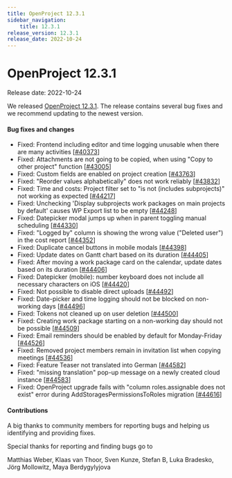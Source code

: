 ```yaml
---
title: OpenProject 12.3.1
sidebar_navigation:
    title: 12.3.1
release_version: 12.3.1
release_date: 2022-10-24
---
```


# OpenProject 12.3.1

Release date: 2022-10-24

We released [OpenProject 12.3.1](https://community.openproject.com/versions/1605).
The release contains several bug fixes and we recommend updating to the newest version.

<!--more-->
#### Bug fixes and changes

- Fixed: Frontend including editor and time logging unusable when there are many activities \[[#40373](https://community.openproject.com/wp/40373)\]
- Fixed: Attachments are not going to be copied, when using "Copy to other project" function \[[#43005](https://community.openproject.com/wp/43005)\]
- Fixed: Custom fields are enabled on project creation \[[#43763](https://community.openproject.com/wp/43763)\]
- Fixed: "Reorder values alphabetically" does not work reliably \[[#43832](https://community.openproject.com/wp/43832)\]
- Fixed: Time and costs: Project filter set to "is not (includes subprojects)" not working as expected \[[#44217](https://community.openproject.com/wp/44217)\]
- Fixed: Unchecking 'Display subprojects work packages on main projects by default' causes WP Export list to be empty \[[#44248](https://community.openproject.com/wp/44248)\]
- Fixed: Datepicker modal jumps up when in parent toggling manual scheduling \[[#44330](https://community.openproject.com/wp/44330)\]
- Fixed: "Logged by" column is showing the wrong value ("Deleted user") in the cost report \[[#44352](https://community.openproject.com/wp/44352)\]
- Fixed: Duplicate cancel buttons in mobile modals \[[#44398](https://community.openproject.com/wp/44398)\]
- Fixed: Update dates on Gantt chart based on its duration \[[#44405](https://community.openproject.com/wp/44405)\]
- Fixed: After moving a work package card on the calendar, update dates based on its duration \[[#44406](https://community.openproject.com/wp/44406)\]
- Fixed: Datepicker (mobile): number keyboard does not include all necessary characters on iOS \[[#44420](https://community.openproject.com/wp/44420)\]
- Fixed: Not possible to disable direct uploads \[[#44492](https://community.openproject.com/wp/44492)\]
- Fixed: Date-picker and time logging should not be blocked on non-working days \[[#44496](https://community.openproject.com/wp/44496)\]
- Fixed: Tokens not cleaned up on user deletion \[[#44500](https://community.openproject.com/wp/44500)\]
- Fixed: Creating work package starting on a non-working day should not be possible \[[#44509](https://community.openproject.com/wp/44509)\]
- Fixed: Email reminders should be enabled by default for Monday-Friday \[[#44526](https://community.openproject.com/wp/44526)\]
- Fixed: Removed project members remain in invitation list when copying meetings \[[#44536](https://community.openproject.com/wp/44536)\]
- Fixed: Feature Teaser not translated into German \[[#44582](https://community.openproject.com/wp/44582)\]
- Fixed: "missing translation" pop-up message on a newly created cloud instance \[[#44583](https://community.openproject.com/wp/44583)\]
- Fixed: OpenProject upgrade fails with "column roles.assignable does not exist" error during AddStoragesPermissionsToRoles migration \[[#44616](https://community.openproject.com/wp/44616)\]

#### Contributions
A big thanks to community members for reporting bugs and helping us identifying and providing fixes.

Special thanks for reporting and finding bugs go to

Matthias Weber, Klaas van Thoor, Sven Kunze, Stefan B, Luka Bradesko, Jörg Mollowitz, Maya Berdygylyjova
